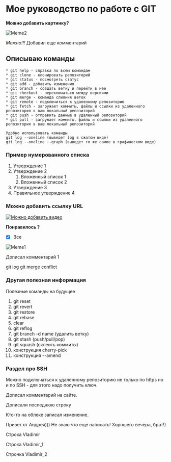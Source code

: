 # Мое руководство по работе с GIT #

**Можно добавить картинку?**

![Meme2](mem2.jpg "")

*Можно!!!* Добавил еще комментарий

## Описываю команды ##

```
* git help - справка по всем командам
* git clone - клонировать репозиторий
* git status - посмотреть статус
* git add - добавить изменения
* git branch - создать ветку и перейти в нее 
* git checkout - переключаться между версиями
* git merge - команда слияния веток
* git remote - подключиться к удаленному репозиторию
* git fetch - загружает коммиты, файлы и ссылки из удаленного репозитория в ваш локальный репозиторий
* git push - отправить данные в удаленный репозиторий
* git pull - загружает коммиты, файлы и ссылки из удаленного репозитория в ваш локальный репозиторий
```

```
Удобно использовать команды
git log --oneline (выведет log в сжатом виде)
git log --oneline --graph (выведет то же самое в графическом виде)
```



### Пример нумерованного списка ###

1. Утверждение 1
2. Утверждение 2
    1. Вложенный список 1
    2. Вложенный список 2
3. Утверждение 3
4. Правильное утверждение 4

### Можно добавить ссылку URL ###

[![Можно добавить видео](https://img.youtube.com/vi/YOUTUBE_VIDEO_ID_HERE/0.jpg)](https://www.youtube.com/watch?v=T_tj8Shjp9o)

__Понравилось ?__

- [x] Все

![Meme1](mem1.jpg "")

Дописал комментарий 1

git log
git merge conflict

### Другая полезная информация ###

Полезные команды на будущее

1. git reset
2. git revert
3. git restore
4. git rebase
5. clear
6. git reflog
7. git branch -d name (удалить ветку)
8. git stash (push/pull/pop)
9. git squash (склеить коммиты)
10. конструкция cherry-pick
11. конструкция --amend

### Раздел про SSH ###

Можно подключаться к удаленному репозиторию не только по https но и по SSH - для этого надо получить ключ.

Дописал комментарий на сайте.


Дописали последнюю строку


Кто-то на облеке записал изменение.


Привет от Андрея))) Не знаю что еще написать! Хорошего вечера, брат!)

Строка Vladimir

Строка Vladimir_1

Строчка Vladimir_2